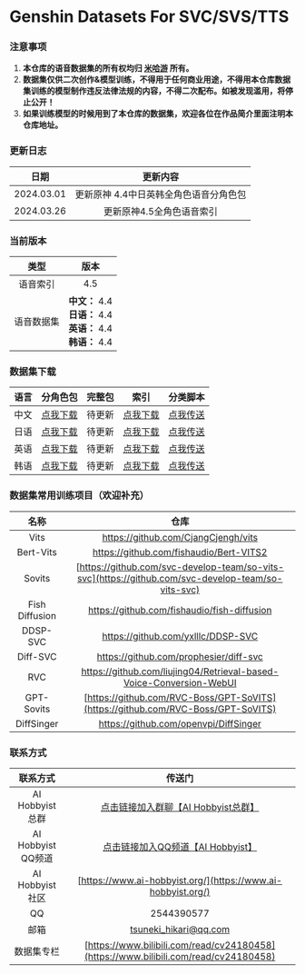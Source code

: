 # Genshin Datasets For SVC/SVS/TTS
### 注意事项
1. **本仓库的语音数据集的所有权均归 [米哈游](https://www.mihoyo.com/) 所有。**
2. **数据集仅供二次创作&模型训练，不得用于任何商业用途，不得用本仓库数据集训练的模型制作违反法律法规的内容，不得二次配布。如被发现滥用，将停止公开！**
3. **如果训练模型的时候用到了本仓库的数据集，欢迎各位在作品简介里面注明本仓库地址。**

### 更新日志

|    日期    |                更新内容                |
| :--------: | :------------------------------------: |
| 2024.03.01 | 更新原神 4.4中日英韩全角色语音分角色包 |
| 2024.03.26 |       更新原神4.5全角色语音索引        |

### 当前版本

|    类型    |                             版本                             |
| :--------: | :----------------------------------------------------------: |
|  语音索引  |                             4.5                              |
| 语音数据集 | **中文：** 4.4<br />**日语：** 4.4<br />**英语：** 4.4<br />**韩语：**  4.4 |



### 数据集下载

| 语言 |                             分角色包                             |                             完整包                             |                             索引                             |                             分类脚本                             |
| :--------: | :----------------------------------------------------------: | :----------------------------------------------------------: | :----------------------------------------------------------: | :----------------------------------------------------------: |
|   中文   | [点我下载](https://pan.ai-hobbyist.org/Genshin%20Datasets/%E4%B8%AD%E6%96%87%20-%20Chinese/%E5%88%86%E8%A7%92%E8%89%B2%20-%20Single) | 待更新 | [点我下载](https://github.com/AI-Hobbyist/Genshin_Voice_Sorting_Scripts/raw/main/AI%20Hobbyist%20Version/Indexs/4.5/CHS.json) | [点我传送](https://github.com/AI-Hobbyist/Genshin_Voice_Sorting_Scripts/tree/main/AI%20Hobbyist%20Version) |
|   日语    |       [点我下载](https://pan.ai-hobbyist.org/Genshin%20Datasets/%E6%97%A5%E8%AF%AD%20-%20Japanese)       |       待更新       |       [点我下载](https://github.com/AI-Hobbyist/Genshin_Voice_Sorting_Scripts/raw/main/AI%20Hobbyist%20Version/Indexs/4.5/JP.json)       |       [点我传送](https://github.com/AI-Hobbyist/Genshin_Voice_Sorting_Scripts/tree/main/AI%20Hobbyist%20Version)       |
| 英语 | [点我下载](https://pan.ai-hobbyist.org/Genshin%20Datasets/%E8%8B%B1%E8%AF%AD%20-%20English) | 待更新 | [点我下载](https://github.com/AI-Hobbyist/Genshin_Voice_Sorting_Scripts/raw/main/AI%20Hobbyist%20Version/Indexs/4.5/EN.json) | [点我传送](https://github.com/AI-Hobbyist/Genshin_Voice_Sorting_Scripts/tree/main/AI%20Hobbyist%20Version) |
| 韩语 | [点我下载](https://pan.ai-hobbyist.org/Genshin%20Datasets/%E9%9F%A9%E8%AF%AD%20-%20Korean) | 待更新 | [点我下载](https://github.com/AI-Hobbyist/Genshin_Voice_Sorting_Scripts/raw/main/AI%20Hobbyist%20Version/Indexs/4.5/KR.json) | [点我传送](https://github.com/AI-Hobbyist/Genshin_Voice_Sorting_Scripts/tree/main/AI%20Hobbyist%20Version) |

### 数据集常用训练项目（欢迎补充）

|      名称      |                             仓库                             |
| :------------: | :----------------------------------------------------------: |
|      Vits      |             https://github.com/CjangCjengh/vits              |
|Bert-Vits	| https://github.com/fishaudio/Bert-VITS2  |
|     Sovits     | [https://github.com/svc-develop-team/so-vits-svc](https://github.com/svc-develop-team/so-vits-svc) |
| Fish Diffusion |         https://github.com/fishaudio/fish-diffusion          |
|    DDSP-SVC    |              https://github.com/yxlllc/DDSP-SVC              |
|    Diff-SVC    |            https://github.com/prophesier/diff-svc            |
|      RVC       | https://github.com/liujing04/Retrieval-based-Voice-Conversion-WebUI |
| GPT-Sovits | [https://github.com/RVC-Boss/GPT-SoVITS](https://github.com/RVC-Boss/GPT-SoVITS) |
|   DiffSinger   |            https://github.com/openvpi/DiffSinger             |

### 联系方式

|      联系方式      |                            传送门                            |
| :----------------: | :----------------------------------------------------------: |
| AI Hobbyist总群 | [点击链接加入群聊【AI Hobbyist总群】](http://qm.qq.com/cgi-bin/qm/qr?_wv=1027&k=7vd0kFFgSdgx3c3CZ33J01dx2XTdfelr&authKey=rsG7W1bP3mlsg3UfTpsVrLV%2BLYvmsqJvH%2F2KoWswFd3pa7nkBf0oEV5vCYvBHZLS&noverify=0&group_code=309046913) |
| AI Hobbyist QQ频道 | [点击链接加入QQ频道【AI Hobbyist】](https://pd.qq.com/s/8c2wkdwyl) |
|  AI Hobbyist社区   | [https://www.ai-hobbyist.org/](https://www.ai-hobbyist.org/) |
|         QQ         |                          2544390577                          |
|        邮箱        |                    tsuneki_hikari@qq.com                     |
|        数据集专栏        |                    [https://www.bilibili.com/read/cv24180458](https://www.bilibili.com/read/cv24180458)                     |

